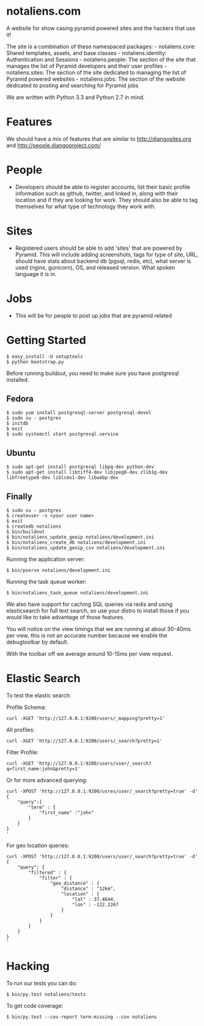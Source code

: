 notaliens.com
=============

A website for show casing pyramid powered sites and the hackers that use it!

The site is a combination of these namespaced packages:
    - notaliens.core: Shared templates, assets, and base classes
    - notaliens.identity: Authentication and Sessions
    - notaliens.people: The section of the site that manages the list of Pyramid developers and their user profiles
    - notaliens.sites: The section of the site dedicated to managing the list of Pyramid powered websites
    - notaliens.jobs: The section of the website dedicated to posting and searching for Pyramid jobs


We are written with Python 3.3 and Python 2.7 in mind.


Features
============

We should have a mix of features that are similar to http://djangosites.org and
http://people.djangoproject.com/



# People
- Developers should be able to register accounts, list their basic profile information
such as github, twitter, and linked in, along with their location and if they are looking
for work. They should also be able to tag themselves for what type of technology
they work with.


# Sites
- Registered users should be able to add 'sites' that are powered by Pyramid.
This will include adding screenshots, tags for type of site, URL, should have stats
about backend db (pgsql, redis, etc), what server is used (nginx, gunicorn), OS, and
released version.  What spoken language it is in.


# Jobs
- This will be for people to post up jobs that are pyramid related


Getting Started
==================================
    $ easy_install -U setuptools
    $ python bootstrap.py


Before running buildout, you need to make sure you have postgresql installed.

## Fedora

    $ sudo yum install postgresql-server postgresql-devel
    $ sudo su - postgres
    $ initdb
    $ exit
    $ sudo systemctl start postgresql.service

## Ubuntu

    $ sudo apt-get install postgresql libpq-dev python-dev
    $ sudo apt-get install libtiff4-dev libjpeg8-dev zlib1g-dev libfreetype6-dev liblcms1-dev libwebp-dev

## Finally

    $ sudo su - postgres
    $ createuser -s <your user name>
    $ exit
    $ createdb notaliens
    $ bin/buildout
    $ bin/notaliens_update_geoip notaliens/development.ini
    $ bin/notaliens_create_db notaliens/development.ini
    $ bin/notaliens_update_geoip_csv notaliens/development.ini

Running the application server:

    $ bin/pserve notaliens/development.ini

Running the task queue worker:

    $ bin/notaliens_task_queue notaliens/development.ini

We also have support for caching SQL queries via redis and using elasticsearch
for full text search, so use your distro to install those if you would like
to take advantage of those features.


You will notice on the view timings that we are running at about 30-40ms per view,
this is not an accurate number because we enable the debugtoolbar by default.

With the toolbar off we average around 10-15ms per view request.


Elastic Search
==================================
To test the elastic search:

Profile Schema:

    curl -XGET 'http://127.0.0.1:9200/users/_mapping?pretty=1'

All profiles:

    curl -XGET 'http://127.0.0.1:9200/users/_search?pretty=1'


Filter Profile:

    curl -XGET 'http://127.0.0.1:9200/users/user/_search?q=first_name:john&pretty=1'

Or for more advanced querying:

    curl -XPOST 'http://127.0.0.1:9200/usres/user/_search?pretty=true' -d'
    {
        "query":{
            "term" : {
                "first_name" :"john"
            }   
        }
    }
    '

For geo location queries:

    curl -XPOST 'http://127.0.0.1:9200/users/user/_search?pretty=true' -d'
    {
        "query": {
            "filtered" : {
                "filter" : {
                    "geo_distance" : {
                        "distance" : "12km",
                        "location" : {
                            "lat" : 37.4644,
                            "lon" : -122.2267
                        }
                    }
                }
            }
        }
    }
    '

Hacking
===========
To run our tests you can do:

    $ bin/py.test notaliens/tests

To get code coverage:

    $ bin/py.test --cov-report term-missing --cov notaliens
